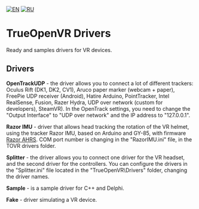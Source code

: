 [![EN](https://user-images.githubusercontent.com/9499881/27683803-659dc988-5cd8-11e7-9c05-0b747e917666.png)](https://github.com/TrueOpenVR/TrueOpenVR-Drivers/blob/master/README.md) [![RU](https://user-images.githubusercontent.com/9499881/27683795-5b0fbac6-5cd8-11e7-929c-057833e01fb1.png)](https://github.com/TrueOpenVR/TrueOpenVR-Drivers/blob/master/README.RU.md)
# TrueOpenVR Drivers
Ready and samples drivers for VR devices.

## Drivers
**OpenTrackUDP** - the driver allows you to connect a lot of different trackers: Oculus Rift (DK1, DK2, CV1), Aruco paper marker (webcam + paper), FreePie UDP receiver (Android), Hatire Arduino, PointTracker, Intel RealSense, Fusion, Razer Hydra, UDP over network (custom for developers), SteamVR). In the OpenTrack settings, you need to change the "Output Interface" to "UDP over network" and the IP address to "127.0.0.1".

**Razor IMU** - driver that allows head tracking the rotation of the VR helmet, using the tracker Razor IMU, based on Arduino and GY-85, with firmware [Razor AHRS](https://github.com/Razor-AHRS/razor-9dof-ahrs/tree/master/Arduino). COM port number is changing in the "RazorIMU.ini" file, in the TOVR drivers folder.

**Splitter** - the driver allows you to connect one driver for the VR headset, and the second driver for the controllers. You can configure the drivers in the "Splitter.ini" file located in the "TrueOpenVR\Drivers" folder, changing the driver names.

**Sample** - is a sample driver for C++ and Delphi.

**Fake** - driver simulating a VR device.

